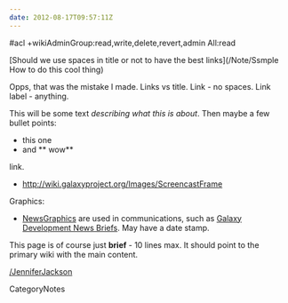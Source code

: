 ```yaml
---
date: 2012-08-17T09:57:11Z
---
```

#acl +wikiAdminGroup:read,write,delete,revert,admin All:read

<div class='noteItemHeader'>[Should we use spaces in title or not to have the best links](/Note/Ssmple How to do this cool thing)</div>

Opps, that was the mistake I made. Links vs title. Link - no spaces. Link label - anything.

This will be some text *describing what this is about*. Then maybe a few bullet points:

* this one
* and ** wow**

[<Screencast>](/screencast/fake) link.
* http://wiki.galaxyproject.org/Images/ScreencastFrame

Graphics:
* [NewsGraphics](/Images/NewsGraphics) are used in communications, such as [Galaxy Development News Briefs](/DevNewsBriefs). May have a date stamp.

This page is of course just **brief** - 10 lines max. It should point to the primary wiki with the main content. 

[/JenniferJackson](/JenniferJackson)


CategoryNotes

